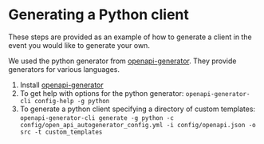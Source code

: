 # Generating a Python client

These steps are provided as an example of how to generate a client in the event you would like to generate your own.

We used the python generator from [openapi-generator](https://openapi-generator.tech/docs/generators/python/). They provide generators for various languages.

1. Install [openapi-generator](https://openapi-generator.tech/docs/installation)
2. To get help with options for the python generator: ``openapi-generator-cli config-help -g python``
3. To generate a python client specifying a directory of custom templates: ``openapi-generator-cli generate -g python -c config/open_api_autogenerator_config.yml -i config/openapi.json -o src -t custom_templates``